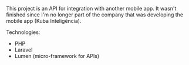 This project is an API for integration with another mobile app. It wasn't finished since I'm no longer part of the company that was developing the mobile app (Kuba Inteligência).

Technologies:

 - PHP
 - Laravel
 - Lumen (micro-framework for APIs)
